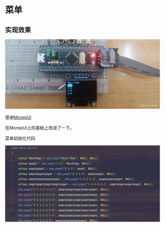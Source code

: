 # 菜单

## 实现效果

![](image\效果.jpg)

感谢[MorepUI](https://github.com/morepray/MorepUI/tree/main)

在MorepUI上的基础上改进了一下。

菜单初始化代码

![](image\初始化代码.png)
